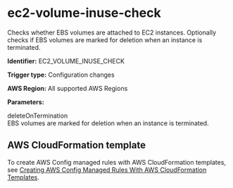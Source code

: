 # ec2\-volume\-inuse\-check<a name="ec2-volume-inuse-check"></a>

Checks whether EBS volumes are attached to EC2 instances\. Optionally checks if EBS volumes are marked for deletion when an instance is terminated\.

**Identifier:** EC2\_VOLUME\_INUSE\_CHECK

**Trigger type:** Configuration changes

**AWS Region:** All supported AWS Regions

**Parameters:**

 deleteOnTermination   
EBS volumes are marked for deletion when an instance is terminated\.

## AWS CloudFormation template<a name="w24aac11c29c17d139c15"></a>

To create AWS Config managed rules with AWS CloudFormation templates, see [Creating AWS Config Managed Rules With AWS CloudFormation Templates](aws-config-managed-rules-cloudformation-templates.md)\.